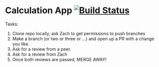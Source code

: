 # Calculation App  [![Build Status](https://travis-ci.org/thedataincubator/test-app.svg?branch=master)](https://travis-ci.org/thedataincubator/test-app)


Tasks:
1. Clone repo locally, ask Zach to get permissions to push branches
2. Make a branch (or two or three or ...) and open up a PR with a change you like.
3. Ask for a review from a peer.
4. Ask for a review from Zach
5. Once both reviews are passed, MERGE AWAY!